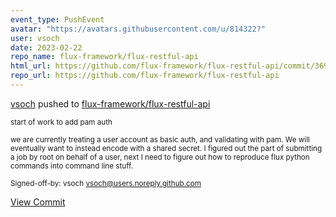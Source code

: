 ```yaml
---
event_type: PushEvent
avatar: "https://avatars.githubusercontent.com/u/814322?"
user: vsoch
date: 2023-02-22
repo_name: flux-framework/flux-restful-api
html_url: https://github.com/flux-framework/flux-restful-api/commit/369794d9e12630a56ebba4c32bd062da61ec898d
repo_url: https://github.com/flux-framework/flux-restful-api
---
```


<a href='https://github.com/vsoch' target='_blank'>vsoch</a> pushed to <a href='https://github.com/flux-framework/flux-restful-api' target='_blank'>flux-framework/flux-restful-api</a>

<small>start of work to add pam auth

we are currently treating a user account as basic auth, and validating with
pam. We will eventually want to instead encode with a shared secret. I figured
out the part of submitting a job by root on behalf of a user, next I need to
figure out how to reproduce flux python commands into command line stuff.

Signed-off-by: vsoch <vsoch@users.noreply.github.com></small>

<a href='https://github.com/flux-framework/flux-restful-api/commit/369794d9e12630a56ebba4c32bd062da61ec898d' target='_blank'>View Commit</a>